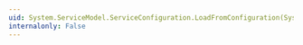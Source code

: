 ```yaml
---
uid: System.ServiceModel.ServiceConfiguration.LoadFromConfiguration(System.Configuration.Configuration)
internalonly: False
---
```

